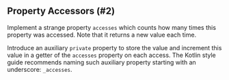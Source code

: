 ## Property Accessors (#2)

Implement a strange property `accesses` which counts how many times this
property was accessed.  Note that it returns a new value each time.

<div class="hint">

Introduce an auxiliary `private` property to store the value and
increment this value in a getter of the `accesses` property on each access. The
Kotlin style guide recommends naming such auxiliary property starting with an
underscore: `_accesses`.

</div>